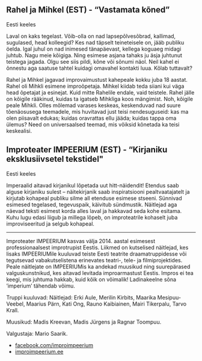 ## Rahel ja Mihkel (EST) - “Vastamata kõned”

Eesti keeles

Laval on kaks tegelast. Võib-olla on nad lapsepõlvesõbrad, kallimad, sugulased, head kolleegid? Kes nad täpselt teineteisele on, jääb publiku öelda. Igal juhul on nad inimesed tänapäevast, kellega koguaeg midagi juhtub. Nagu meie kõigiga. Ning esimese asjana tahaks ju äsja juhtunut teistega jagada. Olgu see siis pildi, kõne või sõnumi näol. Neil kahel ei õnnestu aga saatuse tahtel kuidagi omavahel kontakti luua. Kõlab tuttavalt?

Rahel ja Mihkel jagavad improvaimustust kahepeale kokku juba 18 aastat. Rahel oli Mihkli esimene improõpetaja. Mihkel kiidab teda siiani kui väga head õpetajat ja esinejat. Kuid mitte Rahelile endale, vaid teistele. Rahel jälle on kõigile rääkinud, kuidas ta igatseb Mihkliga koos mängimist. Noh, kõigile peale Mihkli.
Olles mõlemad varases keskeas, keskenduvad nad suure tõenäosusega teemadele, mis huvitavad just teisi nendesuguseid: kas ma olen piisavalt edukas; kuidas oravrattas ellu jääda; kuidas tappa oma ülemus? Need on universaalsed teemad, mis võiksid kõnetada ka teisi keskealisi.

## Improteater IMPEERIUM (EST) - “Kirjaniku eksklusiivsetel tekstidel"

Eesti keeles

Imperaalid aitavad kirjanikul lõpetada uut hitt-näidendit! Etendus saab alguse kirjaniku sulest – näitekirjanik saab inspiratsiooni pealtvaatajatelt ja kirjutab kohapeal publiku silme all etenduse esimese stseeni. Sünnivad esimesed tegelased, tegevuspaik, käivitub sündmustik. Näitlejad aga näevad teksti esimest korda alles laval ja hakkavad seda kohe esitama. Kuhu lugu edasi liigub ja millega lõpeb, on improteatrile kohaselt juba improviseeritud ja selgub kohapeal.

---

Improteater IMPEERIUM kasvas välja 2014. aastal esimesest professionaalsest improtrupist Eestis. Liikmed on kutselised näitlejad, kes lisaks IMPEERIUMile kuuluvad teiste Eesti teatrite draamatruppidesse või tegutsevad vabakutselistena erinevates teatri-, tele- ja filmiprojektides. Peale näitlejate on IMPEERIUMis ka andekad muusikud ning suurepärased valguskunstnikud, kes aitavad levitada improarmastust Eestis. Impros ei tea keegi, mis juhtuma hakkab, kuid kõik on võimalik! Ladinakeelne sõna ’imperium’ tähendab võimu.  

Truppi kuuluvad: 
Näitlejad: Erki Aule, Merilin Kirbits, Maarika Mesipuu-Veebel, Maarius Pärn, Kati Ong, Rauno Kaibiainen, Mairi Tikerpalu, Tarvo Krall. 

Muusikud: Madis Kreevan, Madis Jürgens ja Ragnar Toompuu.

Valgustaja: Mario Saarik. 

- [facebook.com/improimpeerium](https://facebook.com/improimpeerium)
- [improimpeerium.ee](https://improimpeerium.ee)
